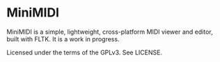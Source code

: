 MiniMIDI
========
MiniMIDI is a simple, lightweight, cross-platform MIDI viewer and editor, built with
FLTK. It is a work in progress.

Licensed under the terms of the GPLv3. See LICENSE.

